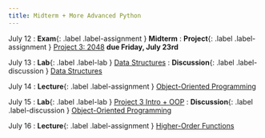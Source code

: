 ```yaml
---
title: Midterm + More Advanced Python
---
```


July 12
: **Exam**{: .label .label-assignment } **Midterm**
  : **Project**{: .label .label-assignment } [Project 3: 2048](https://docs.google.com/document/d/e/2PACX-1vR6PzuXmBI8tfOh2UvnknBCTeSjzBX3rl-rf1MgSV9d0GrOF3xJNkqwCoM618z4XkFUa3bMw033wHd5/pub) **due Friday, July 23rd**

July 13
: **Lab**{: .label .label-lab } [Data Structures](https://beautyjoy.github.io/bjc-r/topic/topic.html?topic=berkeley_bjc/python/besides-blocks-data-struct.topic&course=cs10_fa20.html&novideo&noreading&noassignment)
: **Discussion**{: .label .label-discussion } [Data Structures](https://drive.google.com/file/d/16-mXsfrPKVnxk3SLD1Yq45snypkP07k8/view?usp=sharing)

July 14
: **Lecture**{: .label .label-assignment } [Object-Oriented Programming](https://www.gradescope.com/courses/274391/assignments/1372243)

July 15
: **Lab**{: .label .label-lab } [Project 3 Intro + OOP](https://beautyjoy.github.io/bjc-r/topic/topic.html?topic=berkeley_bjc/2048-testing/2048_python-su21.topic&course=cs10_su21.html&novideo&noreading&noassignment)
: **Discussion**{: .label .label-discussion } [Object-Oriented Programming](https://drive.google.com/file/d/1x5Jd1DgB_yMQyLfF2P06GkjpixRl6ff1/view?usp=sharing)

July 16
: **Lecture**{: .label .label-assignment } [Higher-Order Functions](https://www.gradescope.com/courses/274391/assignments/1372260)
